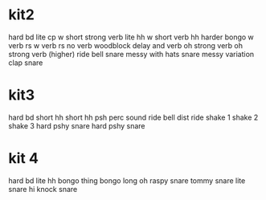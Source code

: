 # kit2
hard bd
lite cp w short strong verb
lite hh w short verb
hh harder
bongo w verb
rs w verb
rs no verb
woodblock delay and verb
oh strong verb
oh strong verb (higher)
ride bell
snare messy with hats
snare messy variation
clap snare

# kit3
hard bd
short hh
short hh
psh perc sound
ride bell
dist ride
shake 1
shake 2
shake 3
hard pshy snare
hard pshy snare

# kit 4
hard bd
lite hh
bongo thing
bongo
long oh
raspy snare
tommy snare
lite snare
hi knock snare
